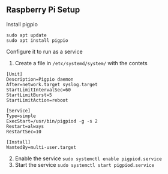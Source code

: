 
## Raspberry Pi Setup
Install pigpio
```
sudo apt update
sudo apt install pigpio
```
Configure it to run as a service
1. Create a file in `/etc/systemd/system/` with the contets
```
[Unit]
Description=Pigpio daemon
After=network.target syslog.target
StartLimitIntervalSec=60
StartLimitBurst=5
StartLimitAction=reboot

[Service]
Type=simple
ExecStart=/usr/bin/pigpiod -g -s 2
Restart=always
RestartSec=10

[Install]
WantedBy=multi-user.target
```
2. Enable the service `sudo systemctl enable pigpiod.service`
3. Start the service `sudo systemctl start pigpiod.service`
